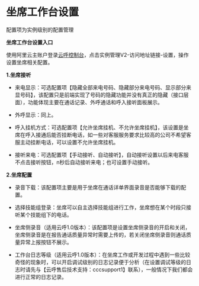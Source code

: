 坐席工作台设置 
============================

配置项为实例级别的配置管理

**坐席工作台设置入口** 

使用阿里云主账户登录[云呼控制台](https://ccc.console.aliyun.com/AccInstance)，点击实例管理V2-访问地址链接-设置，操作设置坐席相关配置。



**1.坐席接听** 

* 来电显示：可选配置项【隐藏全部来电号码、隐藏部分来电号码、显示部分来显号码】，该配置只是前端实现了号码的隐藏功能并没有真正的隐藏（接口层面），功能体现主要在通话记录、外呼通话和呼入接听面板展示。

  

* 外呼显示：同上。

  

* 呼入挂机方式：可选配置项【允许坐席挂机、不允许坐席挂机】，该设置是坐席在呼入接通后能否挂断电话，如一些对客服服务要求比较高的公司不希望客服主动挂断电话，可以设置不允许坐席挂机。

  

* 接听来电：可选配置项【手动接听、自动接听】，自动接听设置以后来电客服不点击接听按钮，n秒后自动接听来电；也可设置手动接听。

  






**2.坐席配置** 

* 录音下载：该配置项主要是用于坐席在通话详单界面录音是否能够下载的配置。

  

* 选择技能组登录：坐席可以自主选择技能组进行工作，坐席想在某个时段只接听某个技能组下的电话。

  

* 坐席侧录音（适用云呼1.0版本）：该配置项是设置坐席侧录音的开启和关闭，坐席侧录音是在报告通话质量异常时需要上传的，若关闭坐席侧录音则通话质量异常上报按钮不展示。

  

* 工作台日志等级（适用云呼1.0版本）：在坐席工作或开发过程中遇到一些比较奇怪的现象时，可以开启调试级别的日志记录便于分析（在设置调试等级的日志时请先与【云呼售后技术支持：cccsupport1】联系），一般情况下我们都会进行正常的日志记录。

  



